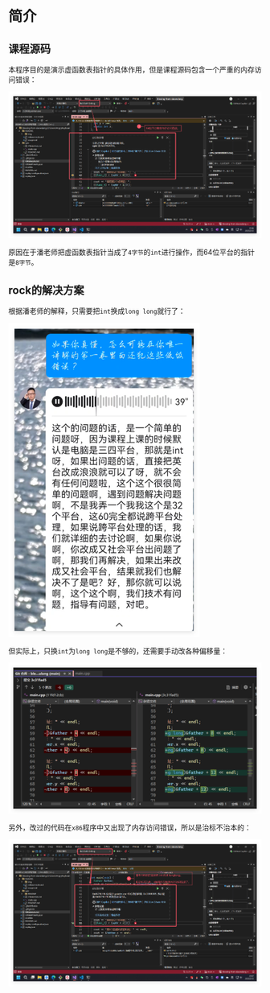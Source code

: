 # 简介

## 课程源码

本程序目的是演示虚函数表指针的具体作用，但是课程源码包含一个严重的内存访问错误：

![x64内存访问错误](./README/img/err_x64.png)

原因在于潘老师把虚函数表指针当成了`4字节`的`int`进行操作，而64位平台的指针是`8字节`。

## rock的解决方案

根据潘老师的解释，只需要把`int`换成`long long`就行了：

![rock的解决方案](./README/img/solution_rock.png)

但实际上，只换`int`为`long long`是不够的，还需要手动改各种偏移量：

![课程代码与rock解决方案的对比](./README/img/diff_course_rock.png)

另外，改过的代码在`x86`程序中又出现了内存访问错误，所以是治标不治本的：

![x86内存访问错误](./README/img/err_x86.png)
